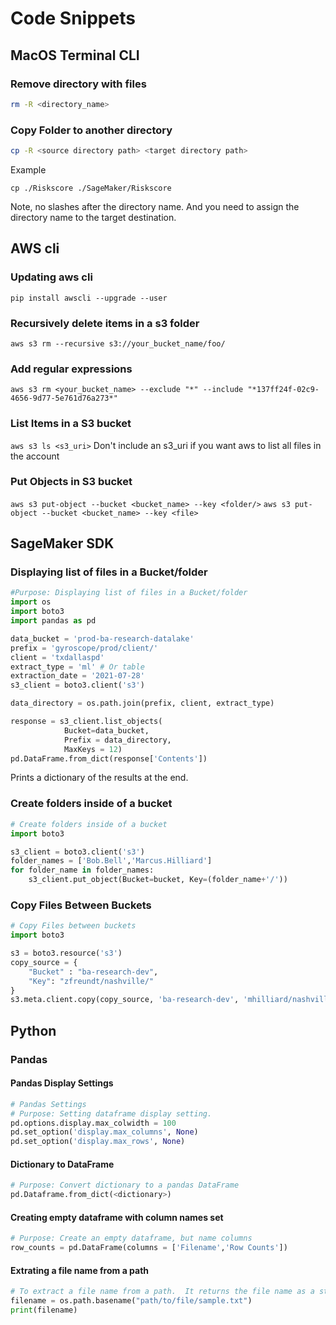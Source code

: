 # Code Snippets

## MacOS Terminal CLI

### Remove directory with files

```bash
rm -R <directory_name>
```

### Copy Folder to another directory

```bash
cp -R <source directory path> <target directory path> 
```

Example

`cp ./Riskscore ./SageMaker/Riskscore`

Note, no slashes after the directory name.  And you need to assign the directory name to the target destination.

## AWS cli

### Updating aws cli

`pip install awscli --upgrade --user`

### Recursively delete items in a s3 folder

`aws s3 rm --recursive s3://your_bucket_name/foo/`

### Add regular expressions

`aws s3 rm <your_bucket_name> --exclude "*" --include "*137ff24f-02c9-4656-9d77-5e761d76a273*"`

### List Items in a S3 bucket

`aws s3 ls <s3_uri>` Don't include an s3_uri if you want aws to list all files in the account

### Put Objects in S3 bucket

`aws s3 put-object --bucket <bucket_name> --key <folder/>`
`aws s3 put-object --bucket <bucket_name> --key <file>`

## SageMaker SDK

### Displaying list of files in a Bucket/folder

```python
#Purpose: Displaying list of files in a Bucket/folder
import os
import boto3
import pandas as pd

data_bucket = 'prod-ba-research-datalake'
prefix = 'gyroscope/prod/client/'
client = 'txdallaspd'
extract_type = 'ml' # Or table
extraction_date = '2021-07-28' 
s3_client = boto3.client('s3')

data_directory = os.path.join(prefix, client, extract_type)

response = s3_client.list_objects(
            Bucket=data_bucket,
            Prefix = data_directory,
            MaxKeys = 12)
pd.DataFrame.from_dict(response['Contents'])
```

Prints a dictionary of the results at the end.

### Create folders inside of a bucket

```python
# Create folders inside of a bucket
import boto3

s3_client = boto3.client('s3')
folder_names = ['Bob.Bell','Marcus.Hilliard']
for folder_name in folder_names:
    s3_client.put_object(Bucket=bucket, Key=(folder_name+'/'))
```

### Copy Files Between Buckets

```python
# Copy Files between buckets
import boto3

s3 = boto3.resource('s3')
copy_source = {
    "Bucket" : "ba-research-dev",
    "Key": "zfreundt/nashville/"
}
s3.meta.client.copy(copy_source, 'ba-research-dev', 'mhilliard/nashville/')
```

## Python

### Pandas

#### Pandas Display Settings

```python
# Pandas Settings
# Purpose: Setting dataframe display setting.
pd.options.display.max_colwidth = 100
pd.set_option('display.max_columns', None)
pd.set_option('display.max_rows', None)
```

#### Dictionary to DataFrame

```python
# Purpose: Convert dictionary to a pandas DataFrame
pd.Dataframe.from_dict(<dictionary>)
```

#### Creating empty dataframe with column names set

```python
# Purpose: Create an empty dataframe, but name columns
row_counts = pd.DataFrame(columns = ['Filename','Row Counts'])
```

#### Extrating a file name from a path

```python
# To extract a file name from a path.  It returns the file name as a string
filename = os.path.basename("path/to/file/sample.txt")
print(filename)
```
